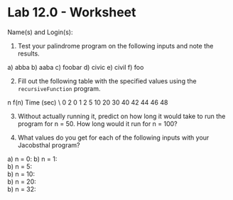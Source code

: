 # Lab 12.0 - Worksheet

Name(s) and Login(s):



1. Test your palindrome program on the following inputs and note
the results.

a) abba
b) aaba
c) foobar
d) civic
e) civil
f) foo

2. Fill out the following table with the specified values using the `recursiveFunction` program.

n     f(n)     Time (sec) \\
0     2        0
1
2
5
10
20
30
40
42
44
46
48


3. Without actually running it, predict on how long it 
   would take to run the program for n = 50.  How long would it 
   run for n = 100?



4. What values do you get for each of the following inputs with 
   your Jacobsthal program?

a) n = 0: 
b) n = 1:  
b) n = 5:  
b) n = 10:  
b) n = 20:  
b) n = 32:  
